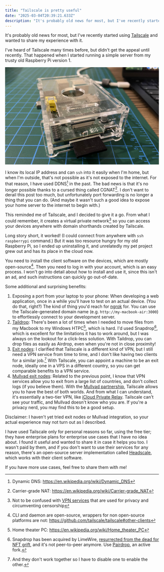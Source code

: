 ```yaml
---
title: "Tailscale is pretty useful"
date: "2025-03-04T20:39:21.633Z"
description: "It's probably old news for most, but I've recently started using Tailscale and wanted to share my experience with it."
---
```


It's probably old news for most, but I've recently started using [Tailscale](https://tailscale.com) and wanted to share my experience with it.

I've heard of Tailscale many times before, but didn't get the appeal until recently. That happened when I started running a simple server from my trusty old Raspberry Pi version 1.

![My old Raspberry Pi 1 Model B, in its beautiful acrylic case](./rpi.jpg)

I know its local IP address and can `ssh` into it easily when I'm home, but when I'm outside, that's not possible as it's not exposed to the internet. For that reason, I have used DDNS[^1] in the past. The bad news is that it's no longer possible thanks to a cursed thing called CGNAT[^2]. I don't want to derail this post too much, but unfortunately port forwarding is no longer a thing that you can do. (And maybe it wasn't such a good idea to expose your home server to the internet to begin with.)

This reminded me of Tailscale, and I decided to give it a go. From what I could remember, it creates a virtual private network[^3] so you can access your devices anywhere with domain shorthands created by Tailscale.

Long story short, it worked! (I could connect from anywhere with `ssh raspberrypi` command.) But it was too resource hungry for my old Raspberry Pi, so I ended up uninstalling it, and unrelatedly my pet project grew out and has its place in the cloud now.

You need to install the client software on the devices, which are mostly open-source[^4]. Then you need to log in with your account, which is an easy process. I won't go into detail about how to install and use it, since this isn't an ad, and such instructions can quickly go out-of-date.

Some additional and surprising benefits:
1. Exposing a port from your laptop to your phone: When developing a web application, once in a while you'll have to test on an actual device. (You do that, right?) The kind of thing you'd reach for [ngrok](https://ngrok.com) for. You can use the Tailscale-generated domain name (e.g. `http://my-macbook-air:3000`) to effortlessly connect to your development server.
2. [Taildrop](https://tailscale.com/kb/1106/taildrop): There's been a lot of times when I needed to move files from my Macbook to my Windows HTPC[^5], which is hard. I'd used Snapdrop[^6], which is excellent for the limitations it has to work around, but I was always on the lookout for a click-less solution. With Taildrop, you can drop files as easily as Airdrop, even when you're not in close proximity!
3. [Exit nodes](https://tailscale.com/kb/1103/exit-nodes): I clarified that Tailscale is a different kind of VPN, but I still need a VPN service from time to time, and I don't like having two clients for a similar job.[^7] With Tailscale, you can appoint a machine to be an exit node, ideally one in a VPS in a different country, so you can get comparable benefits to a VPN service.
4. [Mullvad exit nodes](https://tailscale.com/kb/1258/mullvad-exit-nodes): Related to the previous point, I know that VPN services allow you to exit from a large list of countries, and don't collect logs (if you believe them). With the [Mullvad partnership](https://mullvad.net/en/blog/tailscale-has-partnered-with-mullvad), Tailscale allows you to have the best of both worlds. And from what I can understand, it's essentially a two-tier VPN, like [iCloud Private Relay](https://support.apple.com/en-us/102602). Tailscale can't see your traffic, and Mullvad doesn't know who you are. If you're a privacy nerd, you may find this to be a good setup.

Disclaimer: I haven't yet tried exit nodes or Mullvad integration, so your actual experience may not turn out as I described.

I have used Tailscale only for personal reasons so far, using the free tier; they have enterprise plans for enterprise use cases that I have no idea about. I found it useful and wanted to share it in case it helps you too. I wasn't paid by them, and if you don't want to use their services for any reason, there's an open-source server implementation called [Headscale](https://headscale.net/), which works with their client software.

If you have more use cases, feel free to share them with me!

[^1]: Dynamic DNS: https://en.wikipedia.org/wiki/Dynamic_DNS
[^2]: Carrier-grade NAT: https://en.wikipedia.org/wiki/Carrier-grade_NAT
[^3]: Not to be confused with [VPN services](https://en.wikipedia.org/wiki/VPN_service) that are used for privacy and circumventing censorship
[^4]: CLI and daemon are open-source, wrappers for non open-source platforms are not: https://github.com/tailscale/tailscale#other-clients
[^5]: Home theater PC: https://en.wikipedia.org/wiki/Home_theater_PC
[^6]: Snapdrop has been acquired by LimeWire, [resurrected from the dead for NFT grift](https://en.wikipedia.org/wiki/LimeWire#Reuse_of_name), and it's not peer-to-peer anymore. Use [Pairdrop](https://pairdrop.net), an active fork.
[^7]: And they don't work together so I have to disable one to enable the other.
